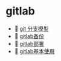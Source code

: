 # gitlab

- 📄 [git 分支模型](gitlab/git%20分支模型.md)
- 📄 [gitlab备份](gitlab/gitlab备份.md)
- 📄 [gitlab部署](gitlab/gitlab部署.md)
- 📄 [gitlab基本使用](gitlab/gitlab基本使用.md)

‍
